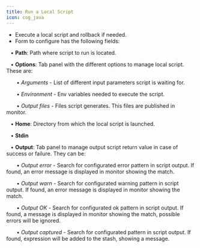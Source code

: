 ```yaml
---
title: Run a Local Script
icon: cog_java
---
```

* Execute a local script and rollback if needed. 
* Form to configure has the following fields: <br />

&nbsp; &nbsp;• **Path**: Path where script to run is located.<br />

&nbsp; &nbsp;• **Options**: Tab panel with the different options to manage local script. These are:<br />

&nbsp; &nbsp;&nbsp; &nbsp; • *Arguments* - List of different input parameters script is waiting for.   <br /> 

&nbsp; &nbsp;&nbsp; &nbsp; • *Environment* - Env variables needed to execute the script.     <br />

&nbsp; &nbsp;&nbsp; &nbsp; • *Output files* - Files script generates. This files are published in monitor.  <br />

&nbsp; &nbsp;• **Home**: Directory from which the local script is launched.<br />

&nbsp; &nbsp;• **Stdin** <br />

&nbsp; &nbsp;• **Output**: Tab panel to manage output script return value in case of success or failure. They can be: <br />

&nbsp; &nbsp;&nbsp; &nbsp; • *Output error* - Search for configurated error pattern in script output. If found, an error message is displayed in monitor showing the match.   <br />

&nbsp; &nbsp;&nbsp; &nbsp; • *Output warn* - Search for configurated warning pattern in script output. If found, an error message is displayed in monitor showing the match.  <br /> 

&nbsp; &nbsp;&nbsp; &nbsp; • *Output OK* - Search for configurated ok pattern in script output. If found, a message is displayed in monitor showing the match, possible errors will be ignored. <br />

&nbsp; &nbsp;&nbsp; &nbsp; • *Output captured* - Search for configurated pattern in script output. If found, expression will be added to the stash, showing a message.

